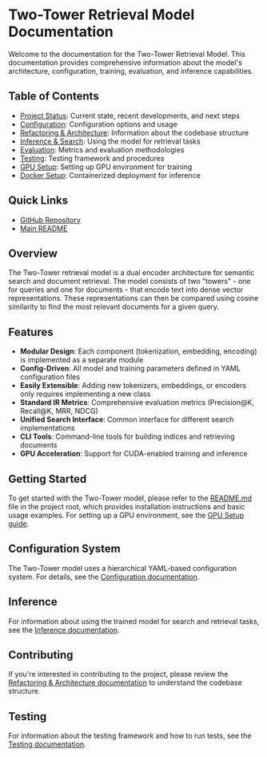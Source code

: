 # Two-Tower Retrieval Model Documentation

Welcome to the documentation for the Two-Tower Retrieval Model. This documentation provides comprehensive information about the model's architecture, configuration, training, evaluation, and inference capabilities.

## Table of Contents

- [Project Status](../project_status_report.md): Current state, recent developments, and next steps
- [Configuration](config.md): Configuration options and usage
- [Refactoring & Architecture](refactoring.md): Information about the codebase structure
- [Inference & Search](inference.md): Using the model for retrieval tasks
- [Evaluation](evaluation.md): Metrics and evaluation methodologies
- [Testing](testing.md): Testing framework and procedures
- [GPU Setup](gpu-setup.md): Setting up GPU environment for training
- [Docker Setup](docker-setup.md): Containerized deployment for inference

## Quick Links

- [GitHub Repository](https://github.com/yourusername/two-towers)
- [Main README](../../README.md)

## Overview

The Two-Tower retrieval model is a dual encoder architecture for semantic search and document retrieval. The model consists of two "towers" - one for queries and one for documents - that encode text into dense vector representations. These representations can then be compared using cosine similarity to find the most relevant documents for a given query.

## Features

- **Modular Design**: Each component (tokenization, embedding, encoding) is implemented as a separate module
- **Config-Driven**: All model and training parameters defined in YAML configuration files
- **Easily Extensible**: Adding new tokenizers, embeddings, or encoders only requires implementing a new class
- **Standard IR Metrics**: Comprehensive evaluation metrics (Precision@K, Recall@K, MRR, NDCG)
- **Unified Search Interface**: Common interface for different search implementations
- **CLI Tools**: Command-line tools for building indices and retrieving documents
- **GPU Acceleration**: Support for CUDA-enabled training and inference

## Getting Started

To get started with the Two-Tower model, please refer to the [README.md](../../README.md) file in the project root, which provides installation instructions and basic usage examples. For setting up a GPU environment, see the [GPU Setup guide](gpu-setup.md).

## Configuration System

The Two-Tower model uses a hierarchical YAML-based configuration system. For details, see the [Configuration documentation](config.md).

## Inference

For information about using the trained model for search and retrieval tasks, see the [Inference documentation](inference.md).

## Contributing

If you're interested in contributing to the project, please review the [Refactoring & Architecture documentation](refactoring.md) to understand the codebase structure.

## Testing

For information about the testing framework and how to run tests, see the [Testing documentation](testing.md). 